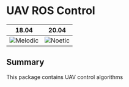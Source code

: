 # UAV ROS Control 

| 18.04  | 20.04|
|---------------------------------------------------------------------------------------------------------------------------------|--------------------------------------------------------------------------------------------------------------------------------|
|![Melodic](https://github.com/lmark1/uav_ros_control/workflows/Melodic/badge.svg) | ![Noetic](https://github.com/lmark1/uav_ros_control/workflows/Noetic/badge.svg) |

## Summary

This package contains UAV control algorithms